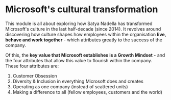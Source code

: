 # Microsoft's cultural transformation

This module is all about exploring how Satya Nadella has transformed Microsoft's culture in the last half-decade \(since 2014\). It revolves around discovering how culture shapes how employees within the organisation **live, behave and work together** - which attributes greatly to the success of the company.

Of this, the **key value that Microsoft establishes is a Growth Mindset** - and the four attributes that allow this value to flourish within the company. These four attributes are:

1. Customer Obsession
2. Diversity & Inclusion in everything Microsoft does and creates
3. Operating as one company \(instead of scattered units\)
4. Making a difference to all \(fellow employees, customers and the world\)



